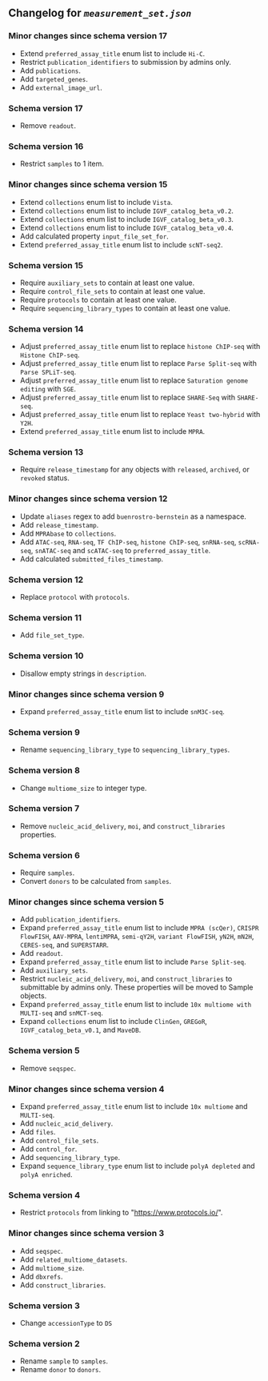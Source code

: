 ## Changelog for *`measurement_set.json`*

### Minor changes since schema version 17

* Extend `preferred_assay_title` enum list to include `Hi-C`.
* Restrict `publication_identifiers` to submission by admins only.
* Add `publications`.
* Add `targeted_genes`.
* Add `external_image_url`.

### Schema version 17

* Remove `readout`.

### Schema version 16

* Restrict `samples` to 1 item.

### Minor changes since schema version 15

* Extend `collections` enum list to include `Vista`.
* Extend `collections` enum list to include `IGVF_catalog_beta_v0.2`.
* Extend `collections` enum list to include `IGVF_catalog_beta_v0.3`.
* Extend `collections` enum list to include `IGVF_catalog_beta_v0.4`.
* Add calculated property `input_file_set_for`.
* Extend `preferred_assay_title` enum list to include `scNT-seq2`.

### Schema version 15

* Require `auxiliary_sets` to contain at least one value.
* Require `control_file_sets` to contain at least one value.
* Require `protocols` to contain at least one value.
* Require `sequencing_library_types` to contain at least one value.

### Schema version 14

* Adjust `preferred_assay_title` enum list to replace `histone ChIP-seq` with `Histone ChIP-seq`.
* Adjust `preferred_assay_title` enum list to replace `Parse Split-seq` with `Parse SPLiT-seq`.
* Adjust `preferred_assay_title` enum list to replace `Saturation genome editing` with `SGE`.
* Adjust `preferred_assay_title` enum list to replace `SHARE-Seq` with `SHARE-seq`.
* Adjust `preferred_assay_title` enum list to replace `Yeast two-hybrid` with `Y2H`.
* Extend `preferred_assay_title` enum list to include `MPRA`.

### Schema version 13

* Require `release_timestamp` for any objects with `released`, `archived`, or `revoked` status.

### Minor changes since schema version 12

* Update `aliases` regex to add `buenrostro-bernstein` as a namespace.
* Add `release_timestamp`.
* Add `MPRAbase` to `collections`.
* Add `ATAC-seq`, `RNA-seq`, `TF ChIP-seq`, `histone ChIP-seq`, `snRNA-seq`, `scRNA-seq`, `snATAC-seq` and `scATAC-seq` to `preferred_assay_title`.
* Add calculated `submitted_files_timestamp`.

### Schema version 12

* Replace `protocol` with `protocols`.

### Schema version 11

* Add `file_set_type`.

### Schema version 10

* Disallow empty strings in `description`.

### Minor changes since schema version 9

* Expand `preferred_assay_title` enum list to include `snM3C-seq`.

### Schema version 9

* Rename `sequencing_library_type` to `sequencing_library_types`.

### Schema version 8

* Change `multiome_size` to integer type.

### Schema version 7

* Remove `nucleic_acid_delivery`, `moi`, and `construct_libraries` properties.

### Schema version 6

* Require `samples`.
* Convert `donors` to be calculated from `samples`.

### Minor changes since schema version 5

* Add `publication_identifiers`.
* Expand `preferred_assay_title` enum list to include `MPRA (scQer)`, `CRISPR FlowFISH`, `AAV-MPRA`, `lentiMPRA`, `semi-qY2H`, `variant FlowFISH`, `yN2H`, `mN2H`, `CERES-seq`, and `SUPERSTARR`.
* Add `readout`.
* Expand `preferred_assay_title` enum list to include `Parse Split-seq`.
* Add `auxiliary_sets`.
* Restrict `nucleic_acid_delivery`, `moi`, and `construct_libraries` to submittable by admins only. These properties will be moved to Sample objects.
* Expand `preferred_assay_title` enum list to include `10x multiome with MULTI-seq` and `snMCT-seq`.
* Expand `collections` enum list to include `ClinGen`, `GREGoR`, `IGVF_catalog_beta_v0.1`, and `MaveDB`.

### Schema version 5

* Remove `seqspec`.

### Minor changes since schema version 4

* Expand `preferred_assay_title` enum list to include `10x multiome` and `MULTI-seq`.
* Add `nucleic_acid_delivery`.
* Add `files`.
* Add `control_file_sets`.
* Add `control_for`.
* Add `sequencing_library_type`.
* Expand `sequence_library_type` enum list to include `polyA depleted` and `polyA enriched`.

### Schema version 4

* Restrict `protocols` from linking to "https://www.protocols.io/".

### Minor changes since schema version 3

* Add `seqspec`.
* Add `related_multiome_datasets`.
* Add `multiome_size`.
* Add `dbxrefs`.
* Add `construct_libraries`.

### Schema version 3

* Change `accessionType` to `DS`

### Schema version 2

* Rename `sample` to `samples`.
* Rename `donor` to `donors`.

